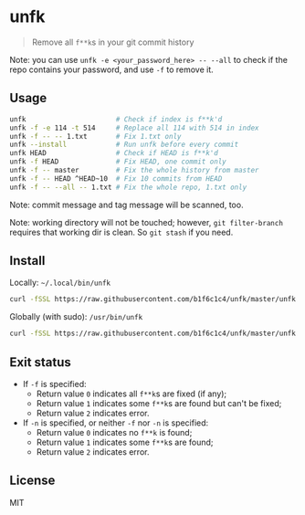 # unfk

> Remove all `f**k`s in your git commit history

Note: you can use `unfk -e <your_password_here> -- --all` to check if the repo contains your password, and use `-f` to remove it.

## Usage

```sh
unfk                      # Check if index is f**k'd
unfk -f -e 114 -t 514     # Replace all 114 with 514 in index
unfk -f -- -- 1.txt       # Fix 1.txt only
unfk --install            # Run unfk before every commit
unfk HEAD                 # Check if HEAD is f**k'd
unfk -f HEAD              # Fix HEAD, one commit only
unfk -f -- master         # Fix the whole history from master
unfk -f -- HEAD ^HEAD~10  # Fix 10 commits from HEAD
unfk -f -- --all -- 1.txt # Fix the whole repo, 1.txt only
```

Note: commit message and tag message will be scanned, too.

Note: working directory will not be touched; however, `git filter-branch` requires that working dir is clean. So `git stash` if you need.

## Install

Locally: `~/.local/bin/unfk`
```sh
curl -fSSL https://raw.githubusercontent.com/b1f6c1c4/unfk/master/unfk > ~/.local/bin/unfk && chmod +x ~/.local/bin/unfk
```

Globally (with sudo): `/usr/bin/unfk`
```sh
curl -fSSL https://raw.githubusercontent.com/b1f6c1c4/unfk/master/unfk | sudo tee /usr/bin/unfk >/dev/null && sudo chmod +x /usr/bin/unfk
```

## Exit status

- If `-f` is specified:
    - Return value `0` indicates all `f**k`s are fixed (if any);
    - Return value `1` indicates some `f**k`s are found but can't be fixed;
    - Return value `2` indicates error.
- If `-n` is specified, or neither `-f` nor `-n` is specified:
    - Return value `0` indicates no `f**k` is found;
    - Return value `1` indicates some `f**k`s are found;
    - Return value `2` indicates error.

## License

MIT
